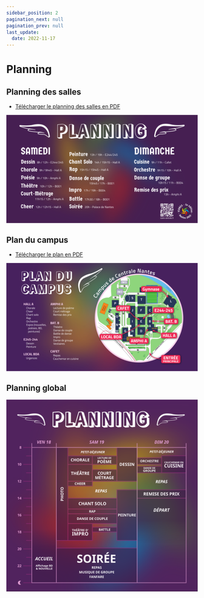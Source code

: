 ```yaml
---
sidebar_position: 2
pagination_next: null
pagination_prev: null
last_update:
  date: 2022-11-17
---
```


# Planning

## Planning des salles

* [Télécharger le planning des salles en PDF](pathname:///downloads/planning-icares.pdf)

![](/img/planning.png)

## Plan du campus

* [Télécharger le plan en PDF](pathname:///downloads/plan-icares.pdf)

![](/img/plan.png)


## Planning global

![](/img/planning_graphique.png)
